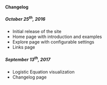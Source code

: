 #### Changelog
##### October 25<sup>th</sup>, 2016
*   Initial release of the site
*   Home page with introduction and examples
*   Explore page with configurable settings
*   Links page

##### September 13<sup>th</sup>, 2017
*   Logistic Equation visualization
*   Changelog page

